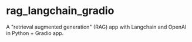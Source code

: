 # rag_langchain_gradio
A "retrieval augmented generation" (RAG) app with Langchain and OpenAI in Python + Gradio app.
